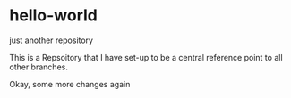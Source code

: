 # hello-world
just another repository 


This is a Repsoitory that I have set-up to be a central reference point to all other branches.


Okay, some more changes again

